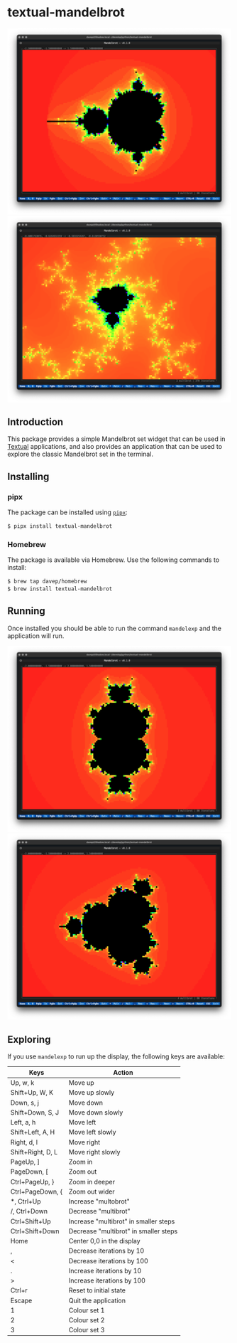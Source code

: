 # textual-mandelbrot

![mandelexp in action](https://raw.githubusercontent.com/davep/textual-mandelbrot/main/img/mandelexp01.png)
![mandelexp in action](https://raw.githubusercontent.com/davep/textual-mandelbrot/main/img/mandelexp02.png)

## Introduction

This package provides a simple Mandelbrot set widget that can be used in
[Textual](https://textual.textualize.io/) applications, and also provides an
application that can be used to explore the classic Mandelbrot set in the
terminal.

## Installing

### pipx

The package can be installed using [`pipx`](https://pypa.github.io/pipx/):

```sh
$ pipx install textual-mandelbrot
```

### Homebrew

The package is available via Homebrew. Use the following commands to install:

```sh
$ brew tap davep/homebrew
$ brew install textual-mandelbrot
```

## Running

Once installed you should be able to run the command `mandelexp` and the
application will run.

![mandelexp in action](https://raw.githubusercontent.com/davep/textual-mandelbrot/main/img/mandelexp03.png)
![mandelexp in action](https://raw.githubusercontent.com/davep/textual-mandelbrot/main/img/mandelexp04.png)

## Exploring

If you use `mandelexp` to run up the display, the following keys are
available:

| Keys              | Action                                |
|-------------------|---------------------------------------|
| Up, w, k          | Move up                               |
| Shift+Up, W, K    | Move up slowly                        |
| Down, s, j        | Move down                             |
| Shift+Down, S, J  | Move down slowly                      |
| Left, a, h        | Move left                             |
| Shift+Left, A, H  | Move left slowly                      |
| Right, d, l       | Move right                            |
| Shift+Right, D, L | Move right slowly                     |
| PageUp, ]         | Zoom in                               |
| PageDown, [       | Zoom out                              |
| Ctrl+PageUp, }    | Zoom in deeper                        |
| Ctrl+PageDown, {  | Zoom out wider                        |
| *, Ctrl+Up        | Increase "multobrot"                  |
| /, Ctrl+Down      | Decrease "multibrot"                  |
| Ctrl+Shift+Up     | Increase "multibrot" in smaller steps |
| Ctrl+Shift+Down   | Decrease "multibrot" in smaller steps |
| Home              | Center 0,0 in the display             |
| ,                 | Decrease iterations by 10             |
| <                 | Decrease iterations by 100            |
| .                 | Increase iterations by 10             |
| >                 | Increase iterations by 100            |
| Ctrl+r            | Reset to initial state                |
| Escape            | Quit the application                  |
| 1                 | Colour set 1                          |
| 2                 | Colour set 2                          |
| 3                 | Colour set 3                          |

[//]: # (README.md ends here)
